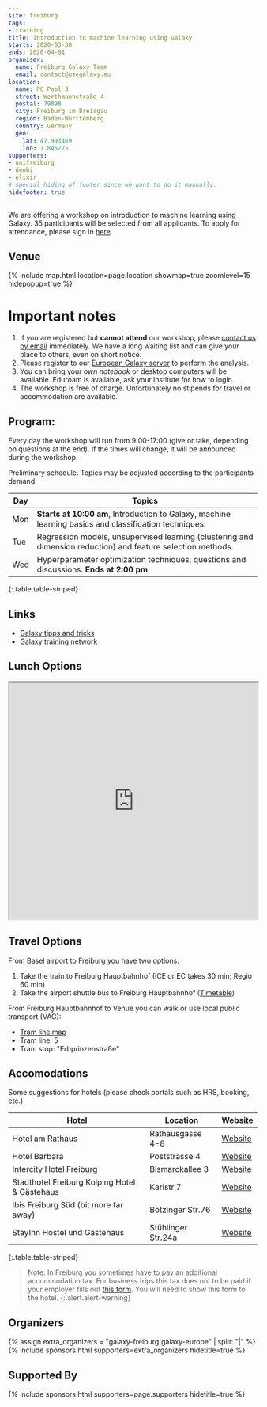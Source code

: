 ```yaml
---
site: freiburg
tags:
- training
title: Introduction to machine learning using Galaxy
starts: 2020-03-30
ends: 2020-04-01
organiser:
  name: Freiburg Galaxy Team
  email: contact@usegalaxy.eu
location:
  name: PC Pool 3
  street: Werthmannstraße 4 
  postal: 79098
  city: Freiburg im Breisgau
  region: Baden-Württemberg
  country: Germany
  geo:
    lat: 47.993469
    lon: 7.845275
supporters:
- unifreiburg
- denbi
- elixir
# special hiding of footer since we want to do it manually.
hidefooter: true
---
```


We are offering a workshop on introduction to machine learning using Galaxy. 35 participants will be selected from all applicants. To apply for attendance, please sign in [here](https://docs.google.com/forms/d/e/1FAIpQLSdu1SJbSOCGy20iqShiyK5DUIrZU6hnPGpYv2DgHnUxf13HSQ/viewform?usp=pp_url).

## Venue

{% include map.html location=page.location showmap=true zoomlevel=15 hidepopup=true %}


# Important notes

1. If you are registered but **cannot attend** our workshop, please [contact us
   by email](mailto:contact@usegalaxy.eu) immediately. We have a long waiting
   list and can give your place to others, even on short notice.
2. Please register to our [European Galaxy server](https://usegalaxy.eu) to perform the analysis.
3. You can bring your *own notebook* or desktop computers will be available. Eduroam is available, ask your institute 
   for how to login.
4. The workshop is free of charge. Unfortunately no stipends for travel or accommodation are available.

## Program:

Every day the workshop will run from 9:00-17:00 (give or take, depending on questions at the end). If the times will change, it will be announced during the workshop.

Preliminary schedule. Topics may be adjusted according to the participants demand

Day     | Topics
------- | --------
Mon     | **Starts at 10:00 am**, Introduction to Galaxy, machine learning basics and classification techniques.
Tue     | Regression models, unsupervised learning (clustering and dimension reduction) and feature selection methods.
Wed     | Hyperparameter optimization techniques, questions and discussions. **Ends at 2:00 pm**
{:.table.table-striped}

## Links

* [Galaxy tipps and tricks](https://github.com/bgruening/galaxy-tricks)
* [Galaxy training network](http://training.galaxyproject.org)

## Lunch Options

<iframe src="https://www.google.com/maps/d/embed?mid=13xIYbHTYlxxu-oopBTsSJHqK42M8lO6C" width="100%" height="480"></iframe>

## Travel Options

From Basel airport to Freiburg you have two options:

1. Take the train to Freiburg Hauptbahnhof (ICE or EC takes 30 min; Regio 60 min)
2. Take the airport shuttle bus to Freiburg Hauptbahnhof ([Timetable](https://www.freiburger-reisedienst.de/en/airportbus/timetable.php))

From Freiburg Hauptbahnhof to Venue you can walk or use local public transport (VAG):

- [Tram line map](http://www.vag-freiburg.de/fahrplan-linien/netzplaene/liniennetzplan.html)
- Tram line: 5
- Tram stop: "Erbprinzenstraße"

## Accomodations

Some suggestions for hotels (please check portals such as HRS, booking, etc.)

Hotel                                         | Location           | Website
--------------------------------------------- | ------------------ | ----------
Hotel am Rathaus                              | Rathausgasse 4-8   | [Website](http://www.am-rathaus.de/)
Hotel Barbara                                 | Poststrasse 4      | [Website](http://www.hotel-barbara.de/)
Intercity Hotel Freiburg                      | Bismarckallee 3    | [Website](http://de.intercityhotel.com/Freiburg/InterCityHotel-Freiburg)
Stadthotel Freiburg Kolping Hotel & Gästehaus | Karlstr.7          | [Website](http://www.hotel-freiburg.de/)
Ibis Freiburg Süd (bit more far away)         | Bötzinger Str.76   | [Website](http://www.accorhotels.com/de/hotel-2656-ibis-budget-freiburg-sued/index.shtml)
StayInn Hostel und Gästehaus                  | Stühlinger Str.24a | [Website](http://www.stayinn-freiburg.de/hostel-und-gaestehaus/)
{:.table.table-striped}

<!-- TODO: map -->

> Note:
> In Freiburg you sometimes have to pay an additional accommodation tax. For business trips this tax does not
> to be paid if your employer fills out [this form](http://www.freiburg.de/servicebw/UebernachtungSt_Arbeitgeberbescheinigung.pdf). You will need to show this form to the hotel.
{:.alert.alert-warning}

## Organizers

{% assign extra_organizers =  "galaxy-freiburg|galaxy-europe" | split: "|"  %}
{% include sponsors.html supporters=extra_organizers hidetitle=true %}

## Supported By

{% include sponsors.html supporters=page.supporters hidetitle=true %}
